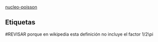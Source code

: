 [nucleo-poisson](pdf/nucleo-poisson.pdf)


## Etiquetas
#REVISAR porque en wikipedia esta definición no incluye el factor 1/2\pi

